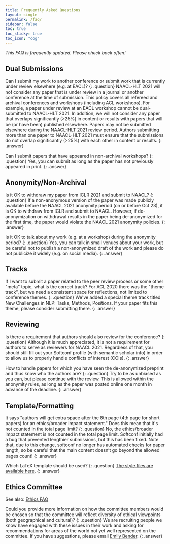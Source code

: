 ```yaml
---
title: Frequently Asked Questions
layout: single
permalink: /faq/
sidebar: false
toc: true
toc_sticky: true
toc_icon: "cog"
---
```


_This FAQ is frequently updated. Please check back often!_

<style>
p.question { margin: 1.3em 0 0.5em; font-weight: bold; }
p.answer { margin: 0 0 1.8em; border-left: 4px solid #ccc; padding-left: .8em; }
</style>

## Dual Submissions

Can I submit my work to another conference or submit work that is currently under review elsewhere (e.g. at EACL)?
{: .question}
NAACL-HLT 2021 will not consider any paper that is under review in a journal or another conference at the time of submission. This policy covers all refereed and archival conferences and workshops (including ACL workshops). For example, a paper under review at an EACL workshop cannot be dual-submitted to NAACL-HLT 2021. In addition, we will not consider any paper that overlaps significantly (>25%) in content or results with papers that will be (or have been) published elsewhere. Papers may not be submitted elsewhere during the NAACL-HLT 2021 review period. Authors submitting more than one paper to NAACL-HLT 2021 must ensure that the submissions do not overlap significantly (>25%) with each other in content or results.
{: .answer}

Can I submit papers that have appeared in non-archival workshops?
{: .question}
Yes, you can submit as long as the paper has not previously appeared in print.
{: .answer}

## Anonymity/Non-Archival

Is it OK to withdraw my paper from ICLR 2021 and submit to NAACL?
{: .question}
If a non-anonymous version of the paper was made publicly available before the NAACL 2021 anonymity period (on or before Oct 23), it is OK to withdraw from ICLR and submit to NAACL. However, if de-anonymization on withdrawal results in the paper being de-anonymized for the first time,  the paper would violate the NAACL 2021 anonymity policies.
{: .answer}

Is it OK to talk about my work (e.g. at a workshop) during the anonymity period?
{: .question}
Yes, you can talk in small venues about your work, but be careful not to publish a non-anonymized draft of the work and please do not publicize it widely (e.g. on social media).
{: .answer}

## Tracks

If I want to submit a paper related to the peer review process or some other "meta" topic, what is the correct track? For ACL 2020 there was the "theme track", but we need a consistent space for reflections, not limited to conference themes.
{: .question}
We've added a special theme track titled New Challenges in NLP: Tasks, Methods, Positions. If your paper fits this theme, please consider submitting there.
{: .answer}

## Reviewing

Is there a requirement that authors should also review for the conference?
{: .question}
Although it is much appreciated, it is not a requirement for authors to serve as reviewers for NAACL 2021. Regardless of that, you should still fill out your Softconf profile (with semantic scholar info) in order to allow us to properly handle conflicts of interest (COIs).
{: .answer}

How to handle papers for which you have seen the de-anonymized preprint and thus know who the authors are?
{: .question}
Try to be as unbiased as you can, but please continue with the review. This is allowed within the anonymity rules, as long as the paper was posted online one month in advance of the deadline. 
{: .answer}

## Template/Formatting

It says "authors will get extra space after the 8th page (4th page for short papers) for an ethics/broader impact statement." Does this mean that it's not counted in the total page limit?
{: .question}
No, the ethics/broader impact statement is not counted in the total page limit. Softconf initially had a bug that prevented lengthier submissions, but this has been fixed. Note that, due to this change, softconf no longer has automated checks for paper length, so be careful that the main content doesn’t go beyond the allowed pages count! 
{: .answer}

Which LaTeX template should be used?
{: .question}
[The style files are available here](https://2021.naacl.org/calls/style-and-formatting/).
{: .answer}

## Ethics Committee

See also: [Ethics FAQ](/ethics/faq/)

Could you provide more information on how the committee members would be chosen so that the committee will reflect diversity of ethical viewpoints (both geographical and cultural)?
{: .question}
We are recruiting people we know have engaged with these issues in their work and asking for recommendations for areas of the world not yet well represented on the committee. If you have suggestions, please email [Emily Bender](http://faculty.washington.edu/ebender/contacting-me.html).
{: .answer}
